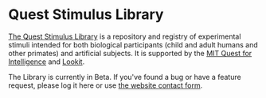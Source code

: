 # Quest Stimulus Library

[The Quest Stimulus Library](https://stimuli.mit.edu/) is a repository and registry of experimental stimuli intended for both biological participants (child and adult humans and other primates) and artificial subjects. It is supported by the [MIT Quest for Intelligence](https://quest.mit.edu/) and [Lookit](https://lookit.mit.edu/).

The Library is currently in Beta. If you've found a bug or have a feature request, please log it here or use [the website contact form](https://stimuli.mit.edu/about).

